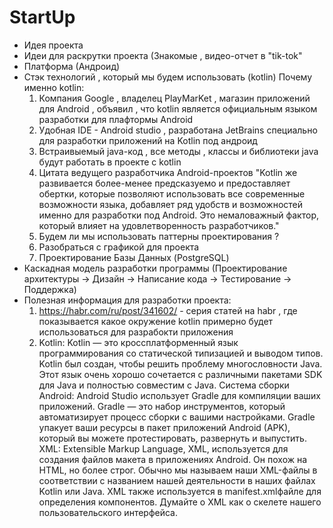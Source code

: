 # StartUp
- Идея проекта
- Идеи для раскрутки проекта (Знакомые , видео-отчет в "tik-tok"
- Платформа (Андроид)
- Стэк технологий , который мы будем использовать (kotlin)
  Почему именно kotlin:
  1) Компания Google , владелец PlayMarKet , магазин приложений для Android , объявил , что kotlin является официальным языком разработки для плафтормы Android
  2) Удобная IDE - Android studio , разработана JetBrains специально для разработки приложений на Kotlin под андроид 
  3) Встраивыемый java-код , все методы , классы и библиотеки java будут работать в проекте с kotlin
  4) Цитата ведущего разработчика Android-проектов "Kotlin же развивается более-менее предсказуемо и предоставляет обертки, которые позволяют использовать все  современные возможности языка, добавляет ряд удобств и возможностей именно для разработки под Android. Это немаловажный фактор, который влияет на удовлетворенность разработчиков."
  5) Будем ли мы использовать паттерны проектирования ?
  6) Разобраться с графикой для проекта
  7) Проектирование Базы Данных (PostgreSQL)
- Каскадная модель разработки программы (Проектирование архитектуры -> Дизайн -> Написание кода -> Тестирование -> Поддержка)
- Полезная информация для разработки проекта:
  1) https://habr.com/ru/post/341602/ - серия статей на habr , где показывается какое окружение kotlin примерно будет использоваться для разрабокти приложения
  2) Kotlin: Kotlin — это кроссплатформенный язык программирования со статической типизацией и выводом типов. Kotlin был создан, чтобы решить проблему многословности Java. Этот язык очень хорошо сочетается с различными пакетами SDK для Java и полностью совместим с Java.
Система сборки Android: Android Studio использует Gradle для компиляции ваших приложений. Gradle — это набор инструментов, который автоматизирует процесс сборки с вашими настройками. Gradle упакует ваши ресурсы в пакет приложений Android (APK), который вы можете протестировать, развернуть и выпустить.
XML: Extensible Markup Language, XML, используется для создания файлов макета в приложениях Android. Он похож на HTML, но более строг. Обычно мы называем наши XML-файлы в соответствии с названием нашей деятельности в наших файлах Kotlin или Java. XML также используется в manifest.xmlфайле для определения компонентов. Думайте о XML как о скелете нашего пользовательского интерфейса.
